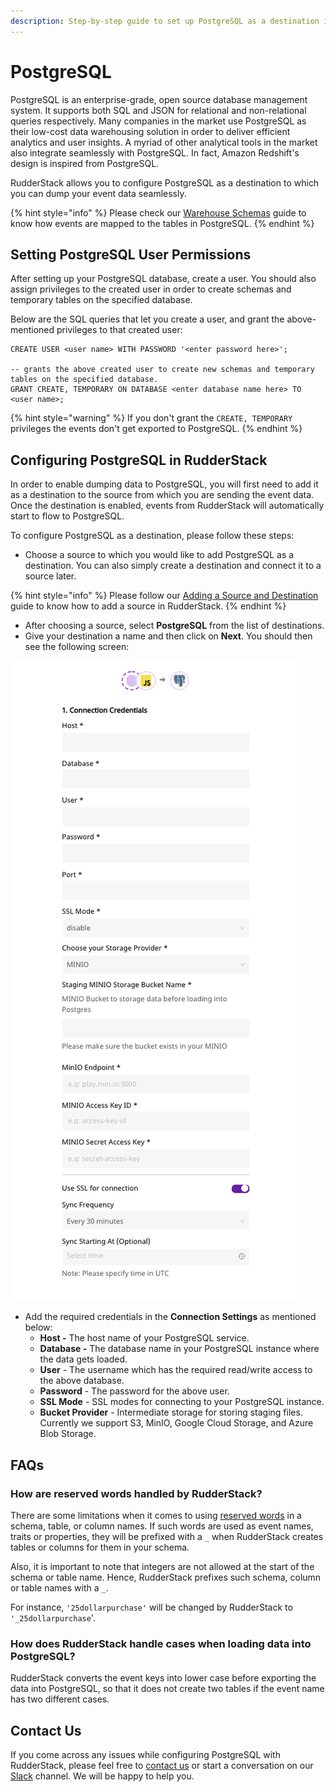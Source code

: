 ```yaml
---
description: Step-by-step guide to set up PostgreSQL as a destination in RudderStack
---
```


# PostgreSQL

PostgreSQL is an enterprise-grade, open source database management system. It supports both SQL and JSON for relational and non-relational queries respectively. Many companies in the market use PostgreSQL as their low-cost data warehousing solution in order to deliver efficient analytics and user insights. A myriad of other analytical tools in the market also integrate seamlessly with PostgreSQL. In fact, Amazon Redshift's design is inspired from PostgreSQL.

RudderStack allows you to configure PostgreSQL as a destination to which you can dump your event data seamlessly.

{% hint style="info" %}
Please check our [Warehouse Schemas](https://docs.rudderstack.com/data-warehouse-integration-guides/warehouse-schemas) guide to know how events are mapped to the tables in PostgreSQL.
{% endhint %}

## Setting PostgreSQL User Permissions

After setting up your PostgreSQL database, create a user. You should also assign privileges to the created user in order to create schemas and temporary tables on the specified database.

Below are the SQL queries that let you create a user, and grant the above-mentioned privileges to that created user:

```text
CREATE USER <user name> WITH PASSWORD '<enter password here>';

-- grants the above created user to create new schemas and temporary tables on the specified database.
GRANT CREATE, TEMPORARY ON DATABASE <enter database name here> TO <user name>;
```

{% hint style="warning" %}
If you don't grant the `CREATE, TEMPORARY` privileges the events don't get exported to PostgreSQL.
{% endhint %}

## Configuring PostgreSQL in RudderStack

In order to enable dumping data to PostgreSQL, you will first need to add it as a destination to the source from which you are sending the event data. Once the destination is enabled, events from RudderStack will automatically start to flow to PostgreSQL.

To configure PostgreSQL as a destination, please follow these steps:

* Choose a source to which you would like to add PostgreSQL as a destination. You can also simply create a destination and connect it to a source later.

{% hint style="info" %}
Please follow our [Adding a Source and Destination](https://docs.rudderstack.com/how-to-guides/adding-source-and-destination-rudderstack) guide to know how to add a source in RudderStack.
{% endhint %}

* After choosing a source, select **PostgreSQL** from the list of destinations.
* Give your destination a name and then click on **Next**. You should then see the following screen:

![PostgreSQL Destination Settings on the RudderStack dashboard](../.gitbook/assets/image%20%2869%29.png)

* Add the required credentials in the **Connection Settings** as mentioned below:
  * **Host -** The host name of your PostgreSQL service.
  * **Database -** The database name in your PostgreSQL instance where the data gets loaded.
  * **User** - The username which has the required read/write access to the above database.
  * **Password** - The password for the above user.
  * **SSL Mode** - SSL modes for connecting to your PostgreSQL instance.
  * **Bucket Provider** - Intermediate storage for storing staging files. Currently we support S3, MinIO, Google Cloud Storage, and Azure Blob Storage.

## FAQs

### **How are reserved words handled by RudderStack?**

There are some limitations when it comes to using [reserved words](https://www.postgresql.org/docs/current/sql-keywords-appendix.html) in a schema, table, or column names. If such words are used as event names, traits or properties, they will be prefixed with a `_` when  RudderStack creates tables or columns for them in your schema.

Also, it is important to note that integers are not allowed at the start of the schema or table name. Hence, RudderStack prefixes such schema, column or table names with a `_`.

For instance, `'25dollarpurchase'` will be changed by RudderStack to `'_25dollarpurchase`'.

### How does RudderStack handle cases when loading data into PostgreSQL?

RudderStack converts the event keys into lower case before exporting the data into PostgreSQL, so that it does not create two tables if the event name has two different cases.

## Contact Us

If you come across any issues while configuring PostgreSQL with RudderStack, please feel free to [contact us](mailto:%20docs@rudderstack.com) or start a conversation on our [Slack](https://resources.rudderstack.com/join-rudderstack-slack) channel. We will be happy to help you.

